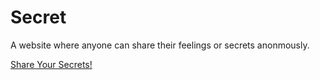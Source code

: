 # Secret

A website where anyone can share their feelings or secrets anonmously.

<a href="https://putsecrets.onrender.com/" >Share Your Secrets!</a>

